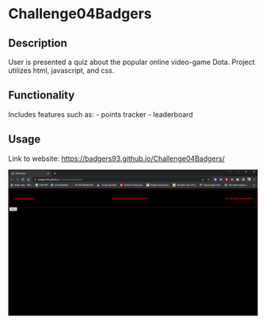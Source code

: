 # Challenge04Badgers

## Description
User is presented a quiz about the popular online video-game Dota. Project utilizes html, javascript, and css.

## Functionality
Includes features such as:
    - points tracker
    - leaderboard

## Usage
Link to website: https://badgers93.github.io/Challenge04Badgers/

![Screenshot of deployed website](./deployedScreenshot.png)